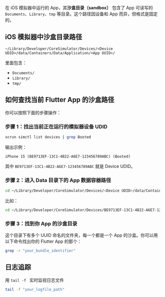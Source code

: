 在 iOS 模拟器中运行的 App，其**沙盒目录（sandbox）** 包含了 App 可读写的 `Documents`、`Library`、`tmp` 等目录。这个路径因设备和 App 而异，但格式是固定的。

## iOS 模拟器中沙盒目录路径

```
~/Library/Developer/CoreSimulator/Devices/<Device UDID>/data/Containers/Data/Application/<App UUID>/
```

里面包含：

- `Documents/`
- `Library/`
- `tmp/`

## 如何查找当前 Flutter App 的沙盒路径

你可以按照下面的步骤操作：

### 步骤 1：找出当前正在运行的模拟器设备 UDID

```bash
xcrun simctl list devices | grep Booted
```

输出示例：

```
iPhone 15 (BE9713EF-13C1-4B22-A6E7-123456789ABC) (Booted)
```

其中 `BE9713EF-13C1-4B22-A6E7-123456789ABC` 就是 Device UDID。

### 步骤 2：进入 Data 目录下的 App 数据容器路径

```bash
cd ~/Library/Developer/CoreSimulator/Devices/<Device UDID>/data/Containers/Data/Application/
```

比如：

```bash
cd ~/Library/Developer/CoreSimulator/Devices/BE9713EF-13C1-4B22-A6E7-123456789ABC/data/Containers/Data/Application/
```

### 步骤 3：找到你 App 的沙盒目录

这个目录下有多个 UUID 命名的文件夹，每一个都是一个 App 的沙盒。你可以用以下命令找出你的 Flutter App 的那个：

```bash
grep -r "your_bundle_identifier"
```

## 日志追踪

用 `tail -f ` 实时监视日志文件

```bash
tail -f "your_logfile_path"
```
